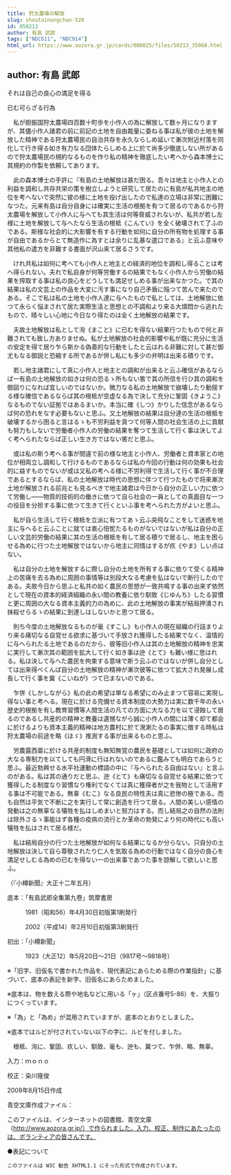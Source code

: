 ```yaml
---
title: 狩太農場の解放
slug: shoutainongchan-520
id: 050213
author: 有島 武郎
tags: ["NDC611", "NDC914"]
html_url: https://www.aozora.gr.jp/cards/000025/files/50213_35968.html
---
```


## author: 有島 武郎

それは自己の良心の満足を得る

已む可らざる行為





　私が胆振国狩太農場四百数十町歩を小作人の為に解放して数ヶ月になりますが、其儘小作人諸君の前に前記の土地を自由裁量に委ねる事は私が彼の土地を解放した精神である狩太農場民の自治共存を永久ならしめ延いて漸次附近村落を同化して行き得る如き有力なる団体たらしめる上に於て尚多少徹底しない所があるので狩太農場民の規約なるものを作り私の精神を徹底したい考へから森本博士に其規約の作製を依頼してあります。

　此の森本博士の手許に『有島の土地解放は甚だ困る。吾々は地主と小作人との利益を調和し共存共栄の策を樹立しようと研究して居たのに有島が私共地主の地位を考へないで突然に彼の様に土地を投げ出したので私達の立場は非常に困難になつた。元来有島は自分自身には確実に生活の根拠を有つて居るのであるから狩太農場を解放して小作人に与へても其生活は何等脅威されないが、私共が若し左様に土地を解放して与へたなら生活の根柢《こんてい》を全く破壊されて了ふのである。斯様な社会的に大影響を有する行動を如何に自分の所有物を処理する事が自由であるからとて無造作に為すとは余りに乱暴な遣口である』と云ふ意味や其他私の遣方を非難する書面が沢山来て居るさうです。

　けれ共私は如何に考へても小作人と地主との経済的地位を調和し得ることは考へ得られない。夫れで私自身が何等労働するの結果でもなく小作人から労働の結果を搾取する事は私の良心をどうしても満足せしめる事が出来なかつた。で其の結果は私の文芸上の作品を大変に汚す事になり自己矛盾に陥つて苦んで来たのである。そこで私は私の土地を小作人達に与へたもので私としては、土地解放に依つて永らく悩まされて居た実際生活と思想との不調和より来る大煩悶から逃れたもので、晴々しい心地に今日なり得たのは全く土地解放の結果です。

　夫故土地解放は私として洵《まこと》に已むを得ない結果行つたもので何と非難されても致し方ありませぬ。私が土地解放の社会的影響や私が既に充分に生活の安定を得て居り乍ら斯かる偽善的な行動をしたと云はれる非難に対して甚だ御尤もなる御説と恐縮する所であるが併し私にも多少の弁明は出来る積りです。

　若し地主諸君にして真に小作人と地主との調和が出来ると云ふ確信があるならば一有島の土地解放の如きは何の恐るゝ所もない筈で其の所信を行ひ其の調和を御図りになれば宜しいのではないか。微力なる私の土地解放で崩壊したり動揺する様な確信であるならば其の根柢が空虚なる為で決して充分に鞏固《きようこ》なるものでない証拠ではあるまいか。本当に確《しつ》かりした信念があるならば何の恐れをなす必要もないと思ふ。又土地解放の結果は自分達の生活の根柢を破壊するから困ると言はるゝも不労利益を貪つて何等人間の社会生活の上に貢献も努力もしないで労働者小作人の労働の結果を奪つて生活して行く事は決してよく考へられたならば正しい生き方ではない筈だと思ふ。

　或は私の斯う考へる事が間違で前の様な地主と小作人、労働者と資本家との地位が相両立し調和して行けるものであるならば私の今回の行動は何の効果も社会的に益すものでないが或は又私の考へる様に不労利得で生活して行く事が不合理であるとするならば、私の土地解放は時代の思想に伴つて行つたもので将来漸次土地が解放される前兆とも見るべきで地主諸君は今日から自分の正しい力に依つて労働し――物質的技術的の働きに依つて自ら社会の一員としての真面目な一つの役目を分担する事に依つて生きて行くといふ事を考へられた方がよいと思ふ。

　私が自ら生活して行く根柢を立派に有つてあゝ云ふ突飛なことをして迷惑を地主に与へると云ふことに就ては衷心忸怩たるものがないではないが私は自分の正しい文芸的労働の結果に其の生活の根柢を有して居る積りで居るし、地主を困らせる為めに行つた土地解放ではないから地主に同情はするが疚《やま》しい点はない。

　私は自分の土地を解放するに際し自分の土地を所有する事に依りて受くる精神上の苦痛を去る為めに周囲の事情等は別段大なる考慮を払はないで断行したのである。夫故今日から思ふと私共の如く農民の思想が一致共鳴する事の出来ず依然として現在の資本的経済組織の永い間の教養に依り馴致《じゆんち》したる習慣と更に周囲の大なる資本主義的力の為めに、此の土地解放の事実が結局押潰され抹殺せらるゝの結果に到達しはしないかと思つて居る。

　則ち今度の土地解放なるものが毫《すこし》も小作人の現在組織の行詰まりより来る痛切なる自覚せる欲求に基づいて手放され獲得したる結果でなく、温情的に与へられたる土地であるのだから、彼等旧小作人は其の土地解放の精神を忠実に実行して漸次其の範囲を拡大して行く如き事は迚《とて》も難い様に思はれる。私は決して与へた農民を拘束する意味で斯う云ふのではないが併し自分としては出来得べくんば自分の土地解放の精神が漸次彼等に依つて拡大され発展し成長して行く事を冀《こいねが》つて已まないのである。

　乍併《しかしながら》私の此の希望は単なる希望にのみ止まつて容易に実現し得ない事と考へる。現在に於ける完備せる資本制度の大勢力は実に数千年の永い歴史的根拠を有し教育習慣等人間生活の凡ての方面に大なる力を以て浸蝕して居るのであるし共産的の精神と教養は遺憾ながら誠に小作人の間には薄く却て都会に於けるよりも資本主義的精神は地方農村に於て溌溂たるの事実に徴する時私は狩太農場の前途を略《ほゞ》推測する事が出来るものと思ふ。

　労農露西亜に於ける共産的制度も無知無覚の農民を基礎としては如何に政府の大なる専制力を以てしても円滑に行はれないのであるに鑑みても明白であらうと思ふ。最近勃興せる水平社運動の標語の中に『与へられたる自由はない』と言ふのがある。私は其の通りだと思ふ、迚《とて》も痛切なる自覚せる結果に依つて獲得したる制度なり習慣なり権利でなくては真に獲得者が之を我物として活用する事は不可能である。無辜《むこ》なる良民の特性夫は真に悲惨の極である。而も自然は平気で不断に之を実行して常に創造を行つて居る。人間の美しい感情の発動は之の無辜なる犠牲を払はしめまいと努力はする。而し結局之の自然の法則は除外さるゝ事能はず各種の疫病の流行とか革命の勃発により何の時代にも高い犠牲を払はされて居る様だ。

　私は結局自分の行つた土地解放が如何なる結果になるか分らない。只自分の土地解放は決して自ら尊敬されたり仁人を気取る為めの行動ではなく自分の良心を満足せしむる為めの已むを得ない一の出来事であつた事を諒解して欲しいと思ふ。

（『小樽新聞』大正十二年五月）













底本：「有島武郎全集第九卷」筑摩書房


　　　1981（昭和56）年4月30日初版第1刷発行

　　　2002（平成14）年2月10日初版第3刷発行

初出：「小樽新聞」

　　　1923（大正12）年5月20日～21日（9817号～9818号）

※「旧字、旧仮名で書かれた作品を、現代表記にあらためる際の作業指針」に基づいて、底本の表記を新字、旧仮名にあらためました。

※底本は、物を数える際や地名などに用いる「ヶ」（区点番号5-86）を、大振りにつくっています。

※「為」と「為め」が混用されていますが、底本のとおりとしました。

※底本ではルビが付されていない以下の字に、ルビを付しました。

　根柢、洵に、鞏固、疚しい、馴致、毫も、迚も、冀つて、乍併、略、無辜。

入力：ｍｏｎｏ

校正：染川隆俊

2009年8月15日作成

青空文庫作成ファイル：

このファイルは、インターネットの図書館、青空文庫（http://www.aozora.gr.jp/）で作られました。入力、校正、制作にあたったのは、ボランティアの皆さんです。











●表記について


	このファイルは W3C 勧告 XHTML1.1 にそった形式で作成されています。